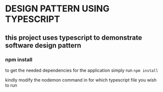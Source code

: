# DESIGN PATTERN USING TYPESCRIPT

## this project uses typescript to demonstrate software design pattern

### npm install

to get the needed dependencies for the application simply run `npm install`

kindly modify the nodemon command in for which typescript file you wish to run
